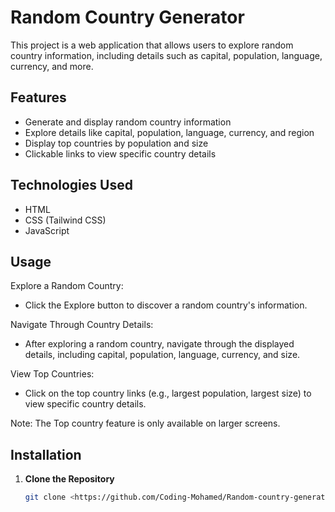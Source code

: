 # Random Country Generator

This project is a web application that allows users to explore random country information, including details such as capital, population, language, currency, and more.

## Features

- Generate and display random country information
- Explore details like capital, population, language, currency, and region
- Display top countries by population and size
- Clickable links to view specific country details

## Technologies Used

- HTML
- CSS (Tailwind CSS)
- JavaScript

## Usage

Explore a Random Country:

- Click the Explore button to discover a random country's information.

Navigate Through Country Details:

- After exploring a random country, navigate through the displayed details, including capital, population, language, currency, and size.

View Top Countries:

- Click on the top country links (e.g., largest population, largest size) to view specific country details.

Note: The Top country feature is only available on larger screens.

## Installation

1. **Clone the Repository**

   ```bash
   git clone <https://github.com/Coding-Mohamed/Random-country-generator>
   ```
